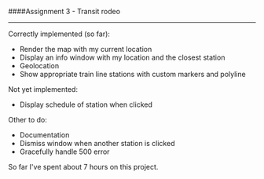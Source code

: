 ####Assignment 3 - Transit rodeo
___

Correctly implemented (so far):

* Render the map with my current location
* Display an info window with my location and the closest station
* Geolocation
* Show appropriate train line stations with custom markers and polyline

Not yet implemented:

* Display schedule of station when clicked

Other to do:

* Documentation
* Dismiss window when another station is clicked
* Gracefully handle 500 error

So far I've spent about 7 hours on this project.
